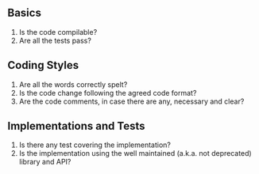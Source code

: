 ## Basics
1. Is the code compilable?
1. Are all the tests pass?

## Coding Styles
1. Are all the words correctly spelt?
1. Is the code change following the agreed code format?
1. Are the code comments, in case there are any, necessary and clear?

## Implementations and Tests
1. Is there any test covering the implementation?
1. Is the implementation using the well maintained (a.k.a. not deprecated) library and API?
